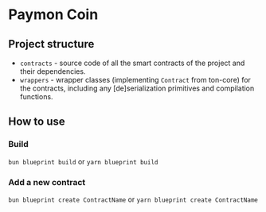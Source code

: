 # Paymon Coin

## Project structure

-   `contracts` - source code of all the smart contracts of the project and their dependencies.
-   `wrappers` - wrapper classes (implementing `Contract` from ton-core) for the contracts, including any [de]serialization primitives and compilation functions.

## How to use

### Build

`bun blueprint build` or `yarn blueprint build`

### Add a new contract

`bun blueprint create ContractName` or `yarn blueprint create ContractName`
